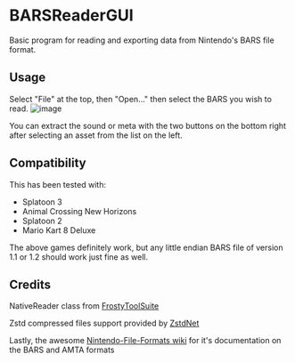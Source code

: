 # BARSReaderGUI

Basic program for reading and exporting data from Nintendo's BARS file format.

## Usage
Select "File" at the top, then "Open..." then select the BARS you wish to read.
![image](https://user-images.githubusercontent.com/33284629/222014613-de53a59f-5115-428c-8f9c-73b2ae16694d.png)

You can extract the sound or meta with the two buttons on the bottom right after selecting an asset from the list on the left.

## Compatibility
This has been tested with:
- Splatoon 3
- Animal Crossing New Horizons
- Splatoon 2
- Mario Kart 8 Deluxe

The above games definitely work, but any little endian BARS file of version 1.1 or 1.2 should work just fine as well.

## Credits

NativeReader class from [FrostyToolSuite](https://github.com/CadeEvs/FrostyToolsuite) 

Zstd compressed files support provided by [ZstdNet](https://github.com/skbkontur/ZstdNet)

Lastly, the awesome [Nintendo-File-Formats
 wiki](https://github.com/kinnay/Nintendo-File-Formats/wiki) for it's documentation on the BARS and AMTA formats
